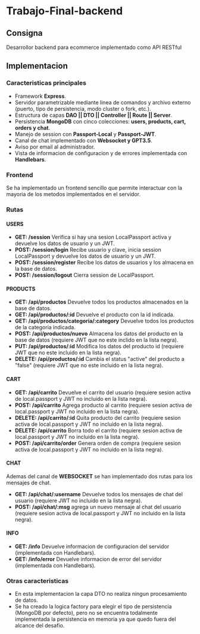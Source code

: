 # Trabajo-Final-backend

## Consigna
Desarrollor backend para ecommerce implementado como API RESTful

## Implementacion
### Caracteristicas principales
- Framework **Express**.
- Servidor parametrizable mediante linea de comandos y archivo externo (puerto, tipo de persistencia, modo cluster o fork, etc.).
- Estructura de capas **DAO || DTO || Controller || Route || Server**.
- Persistencia **MongoDB** con cinco colecciones: **users, products, cart, orders y chat**.
- Manejo de session con **Passport-Local** y **Passport-JWT**.
- Canal de chat implementado con **Websocket y GPT3.5**.
- Aviso por email al administrador.
- Vista de informacion de configuracion y de errores implementada con **Handlebars**.
### Frontend
Se ha implementado un frontend sencillo que permite interactuar con la mayoria de los metodos implementados en el servidor.
### Rutas
#### USERS
- **GET: /session** Verifica si hay una sesion LocalPassport activa y devuelve los datos de usuario y un JWT.
- **POST: /session/login** Recibe usuario y clave, inicia session LocalPassport y devuelve los datos de usuario y un JWT.
- **POST: /session/register** Recibe los datos de usuarios y los almacena en la base de datos.
- **POST: /session/logout** Cierra session de LocalPassport.
#### PRODUCTS
- **GET: /api/productos** Devuelve todos los productos almacenados en la base de datos.
- **GET: /api/productos/:id** Devuelve el producto con la id indicada.
- **GET: /api/productos/categoria/:category** Devuelve todos los productos de la categoria indicada.
- **POST: /api/productos/nuevo** Almacena los datos del producto en la base de datos (requiere JWT que no este inclido en la lista negra).
- **PUT: /api/productos/:id** Modifica los datos del producto id (requiere JWT que no este incluido en la lista negra).
- **DELETE: /api/productos/:id** Cambia el status "active" del producto a "false" (requiere JWT que no este incluido en la lista negra).
#### CART
- **GET: /api/carrito** Devuelve el carrito del usuario (requiere sesion activa de local.passport y JWT no incluido en la lista negra).
- **POST: /api/carrito** Agrega producto al carrito (requiere sesion activa de local.passport y JWT no incluido en la lista negra).
- **DELETE: /api/carrito/:id** Quita producto del carrito (requiere sesion activa de local.passport y JWT no incluido en la lista negra).
- **DELETE: /api/carrito** Borra todo el carrito (requiere sesion activa de local.passport y JWT no incluido en la lista negra).
- **POST: /api/carrito/order** Genera orden de compra (requiere sesion activa de local.passport y JWT no incluido en la lista negra).
#### CHAT
Ademas del canal de **WEBSOCKET** se han implementado dos rutas para los mensajes de chat.
- **GET: /api/chat/:username** Devuelve todos los mensajes de chat del usuario (requiere JWT no incluido en la lista negra).
- **POST: /api/chat/:msg** agrega un nuevo mensaje al chat del usuario (requiere sesion activa de local.passport y JWT no incluido en la lista negra).
#### INFO
- **GET: /info** Devuelve informacion de configuracion del servidor (implementada con Handlebars).
- **GET: /info/error** Devuelve informacion de error del servidor (implementada con Handlebars).
### Otras caracteristicas
- En esta implementacion la capa DTO no realiza ningun procesamiento de datos.
- Se ha creado la logica factory para elegir el tipo de persistencia (MongoDB por defecto), pero no se encuentra todalmente implementada la persistencia en memoria ya que quedo fuera del alcance del desafio.
